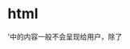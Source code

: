 # html

'<head>中的内容一般不会呈现给用户，除了<title>'

***<meta>是单标签<meta charset="utf-8">**,用来指定字体*****

### 一、文档结构标签
#### 1. `<html>`
- **作用**：HTML文档的根标签
- **关键属性**：`lang`（指定页面语言，影响搜索引擎和辅助设备）
```html
<html lang="zh-CN">
  <!-- 页面内容 -->
</html>
```

#### 2. `<head>`
- **作用**：包含文档元数据，不直接显示在页面上
- **常见子标签**：`<title>`, `<meta>`, `<link>`, `<script>`, `<style>`
```html
<head>
  <title>页面标题</title>
  <meta charset="UTF-8">
  <meta name="viewport" content="width=device-width, initial-scale=1.0">
  <link rel="stylesheet" href="styles.css">
  <script src="script.js"></script>
</head>
```

#### 3. `<body>`
- **作用**：包含所有可见的页面内容
- **注意**：一个HTML文档只能有一个`<body>`标签
```html
<body>
  <!-- 页面可见内容 -->
</body>
```

### 二、文本格式化标签
#### 1. 标题标签 (`<h1>`~`<h6>`)
- **作用**：定义页面标题和子标题
- **语义重要性**：影响SEO和辅助设备（如屏幕阅读器）
```html
<h1>一级标题（最大）</h1>
<h2>二级标题</h2>
<h3>三级标题</h3>
<!-- 以此类推到h6 -->
```

#### 2. `<p>` - 段落标签
- **特点**：块级元素，自动在前后添加换行
```html
<p>这是一个段落。</p>
<p>这是另一个段落，与上一个段落之间有间距。</p>
```

#### 3. 强调标签对比
```html
<strong>重要文本</strong> <!-- 语义：重要性 -->
<em>强调文本</em> <!-- 语义：语气或重点变化 -->
<b>粗体文本</b> <!-- 无特殊语义，仅视觉效果 -->
<i>斜体文本</i> <!-- 无特殊语义，仅视觉效果 -->
```

### 三、列表标签
#### 1. 无序列表 (`<ul>`)
- **项目符号样式**：可通过CSS修改（disc, circle, square等）
```html
<ul>
  <li>苹果</li>
  <li>香蕉</li>
  <li>橙子</li>
</ul>
```

#### 2. 有序列表 (`<ol>`)
- **编号样式**：可通过`type`属性修改（1, A, a, I, i）
```html
<ol type="A">
  <li>第一步</li>
  <li>第二步</li>
  <li>第三步</li>
</ol>
```

#### 3. 定义列表 (`<dl>`)
- **适用场景**：术语表、键值对列表
```html
<dl>
  <dt>HTML</dt>
  <dd>超文本标记语言</dd>
  <dt>CSS</dt>
  <dd>层叠样式表</dd>
</dl>
```

### 四、链接与媒体标签
#### 1. `<a>` - 超链接
- **关键属性**：`href`, `target`, `rel`
```html
<a href="https://example.com">访问外部网站</a>
<a href="#section2">跳转到页面内锚点</a>
<a href="mailto:contact@example.com">发送邮件</a>
<a href="tel:+123456789">拨打电话</a>
```

#### 2. `<img>` - 图片
- **响应式技巧**：使用`max-width:100%; height:auto`
```html
<img 
  src="image.jpg" 
  alt="风景照片" 
  width="300" 
  height="200"
  loading="lazy" <!-- 只有图片出现在页面时才加载图片 -->
>
```

#### 3. `<video>` - 视频
- **多格式支持**：使用`<source>`标签提供多种格式
```html
<video controls width="400">
  <source src="video.mp4" type="video/mp4">
  <source src="video.webm" type="video/webm">
  您的浏览器不支持HTML5视频播放
</video>
```

### 五、表单标签

#### 一、`<form>` 标签的核心属性

这些属性控制整个表单的提交行为和数据处理方式：

1. **`action`**
   - 作用：指定表单数据提交的后端接口地址（URL）。
   - 示例：`<form action="/api/login" ...>` 表示数据会提交到 `/api/login` 接口。
   - 若省略，默认提交到当前页面的 URL。
2. **`method`**
   - 作用：指定表单数据的提交方式（HTTP 方法）。
   - 可选值：
     - `get`（默认）：数据会拼接在 URL 后（如 `?username=xxx&password=xxx`），适合简单、非敏感数据，有长度限制。
     - `post`：数据放在请求体中发送，适合敏感数据（如密码）或大量数据，无长度限制。
   - 示例：`<form method="post" ...>`
3. **`enctype`**
   - 作用：指定表单数据的编码方式，仅在 `method="post"` 时有效。
   - 常用值：
     - `application/x-www-form-urlencoded`（默认）：普通表单数据编码。
     - `multipart/form-data`：用于上传文件（必须配合 `<input type="file">` 使用）。
     - `text/plain`：纯文本编码，适合简单场景。
   - 示例：`<form enctype="multipart/form-data" ...>`（用于文件上传）
4. **`target`**
   - 作用：指定表单提交后响应内容的显示位置。
   - 常用值：
     - `_self`（默认）：在当前窗口显示。
     - `_blank`：在新窗口显示。
     - `_parent`/`_top`：在父框架 / 顶层框架显示。
   - 示例：`<form target="_blank" ...>`
5. **`autocomplete`**
   - 作用：控制表单是否启用自动填充功能（浏览器记住之前输入的值）。
   - 可选值：`on`（默认启用）、`off`（禁用）。
   - 示例：`<form autocomplete="off" ...>`（适合敏感表单，如登录）

#### 二、表单控件（如 `<input>`、`<select>` 等）的常用属性

这些属性控制单个输入字段的行为、验证规则等：

1. **`name`**

   - 作用：定义表单控件的名称，是提交数据时的「键」（与 `value` 组成键值对）。
   - 注意：未设置 `name` 的控件，其值不会被提交。
   - 示例：`<input type="text" name="username">` 提交后为 `username=xxx`。

2. **`value`**

   - 作用：设置控件的默认值或当前值。
   - 示例：`<input type="text" value="默认用户名">`（文本框默认显示该内容）。

3. **`required`**

   - 作用：标记控件为必填项，提交时若为空，浏览器会自动提示验证错误。
   - 适用控件：`<input>`、`<select>`、`<textarea>` 等。
   - 示例：`<input type="password" required>`（密码不能为空）。

4. **`type`**（主要用于 `<input>`）

   - 作用：定义输入控件的类型，决定输入方式和验证规则。
   - 常用值：`text`（文本）、`password`（密码）、`number`（数字）、`email`（邮箱）、`checkbox`（复选框）等。
   - 示例：`<input type="email">`（自动验证邮箱格式）。

5. **`placeholder`**

   - 作用：在控件为空时显示提示文本（如输入示例），不影响实际提交的值。
   - 适用控件：`<input>`（部分类型）、`<textarea>`。
   - 示例：`<input type="text" placeholder="请输入用户名">`。

6. **`disabled`**

   - 作用：禁用控件，使其不可编辑、不可点击，且值不会被提交。
   - 示例：`<input type="text" disabled value="不可修改">`。

7. **`readonly`**

   - 作用：设置控件为只读（可选中但不可编辑），但其值会被正常提交。
   - 示例：`<input type="text" readonly value="只读内容">`。

8. **`checked`**（用于复选框 / 单选按钮）

   - 作用：设置复选框（`checkbox`）或单选按钮（`radio`）默认选中状态。

   - 示例：

     ```html
     <input type="checkbox" checked name="agree"> 同意协议
     <input type="radio" name="gender" value="male" checked> 男
     ```

9. **`maxlength`**（用于文本输入）

   - 作用：限制输入的最大字符数。
   - 示例：`<input type="text" maxlength="10">`（最多输入 10 个字符）。

10. **`min`/`max`**（用于数字 / 日期输入）

    - 作用：限制数字、日期等类型的最小值和最大值。
    - 示例：`<input type="number" min="0" max="100">`（只能输入 0-100 的数字）。

11. **`pattern`**

    - 作用：通过正则表达式自定义输入验证规则。
    - 示例：`<input type="text" pattern="[A-Za-z0-9]{6,}" title="请输入6位以上字母或数字">`（限制 6 位以上字母 / 数字）。

#### 三、其他实用属性

- **`autofocus`**：页面加载时自动聚焦到该控件（一个页面通常只设置一个）。
  示例：`<input type="text" autofocus>`
- **`multiple`**：允许选择多个值（如文件上传、多选下拉框）。
  示例：`<input type="file" multiple>`（可选择多个文件）
- **`size`**：设置控件的显示宽度（以字符为单位，主要用于文本输入）。
  示例：`<input type="text" size="20">`

#### 1. 基础表单结构
```html
<form action="/submit" method="POST">
  <label for="name">姓名：</label>
  <input type="text" id="name" name="name" required>
  
  <label for="email">邮箱：</label>
  <input type="email" id="email" name="email">
  
  <label>性别：</label>
  <input type="radio" id="male" name="gender" value="male">
  <label for="male">男</label>
  <input type="radio" id="female" name="gender" value="female">
  <label for="female">女</label>
  
  <label for="message">留言：</label>
  <textarea id="message" name="message" rows="4"></textarea>
  
  <input type="checkbox" id="agree" name="agree" required>
  <label for="agree">我同意条款</label>
  
  <button type="submit">提交</button>
  <button type="reset">重置</button>
</form>
```

#### 2. 高级输入类型
```html
<input type="date"> <!-- 日期选择器 -->
<input type="color" value="#ff0000"> <!-- 颜色选择器 -->
<input type="range" min="0" max="100" value="50"> <!-- 滑块 -->
<input type="file" accept="image/*"> <!-- 文件上传 -->
```

### 六、表格标签
#### 完整表格示例
```html
<table border="1">
  <caption>员工信息表</caption>
  <thead>
    <tr>
      <th>姓名</th>
      <th>职位</th>
      <th>部门</th>
    </tr>
  </thead>
  <tbody>
    <tr>
      <td>张三</td>
      <td>开发工程师</td>
      <td>技术部</td>
    </tr>
    <tr>
      <td>李四</td>
      <td>产品经理</td>
      <td>产品部</td>
    </tr>
  </tbody>
  <tfoot>
    <tr>
      <td colspan="3">总计：2人</td>
    </tr>
  </tfoot>
</table>
```

### 七、其他功能标签
#### 1. `<template>` - 模板标签
- **特点**：内容不会显示，需通过JavaScript实例化
```html
<template id="user-card">
  <div class="card">
    <h3 class="name"></h3>
    <p class="email"></p>
  </div>
</template>

<script>
  const template = document.getElementById('user-card');
  const clone = document.importNode(template.content, true);
  clone.querySelector('.name').textContent = '张三';
  clone.querySelector('.email').textContent = 'zhangsan@example.com';
  document.body.appendChild(clone);
</script>
```

#### 2. `<canvas>` - 动态绘图
- **示例**：绘制红色矩形
```html
<canvas id="myCanvas" width="200" height="100"></canvas>

<script>
  const canvas = document.getElementById('myCanvas');
  const ctx = canvas.getContext('2d');
  ctx.fillStyle = 'red';
  ctx.fillRect(10, 10, 150, 80);
</script>
```

#### 3. `<svg>` - 矢量图形
- **优势**：缩放不失真，适合图标和简单图形
```html
<svg width="100" height="100">
  <circle cx="50" cy="50" r="40" stroke="green" stroke-width="4" fill="yellow" />
  <text x="50" y="55" font-size="12" text-anchor="middle">圆形</text>
</svg>
```

### 八、HTML5新增语义化标签
#### 语义化布局示例
```html
<!DOCTYPE html>
<html lang="zh-CN">
<head>
  <title>语义化布局示例</title>
</head>
<body>
  <header>
    <h1>网站标题</h1>
    <nav>
      <ul>
        <li><a href="#">首页</a></li>
        <li><a href="#">产品</a></li>
        <li><a href="#">关于</a></li>
      </ul>
    </nav>
  </header>

  <main>
    <section>
      <h2>主要内容区域</h2>
      <article>
        <h3>文章标题</h3>
        <p>文章内容...</p>
      </article>
    </section>
    
    <aside>
      <h3>侧边栏</h3>
      <p>相关链接...</p>
    </aside>
  </main>

  <footer>
    <p>© 2023 版权所有</p>
  </footer>
</body>
</html>
```

### 九、常用属性详解
#### 1. `class` vs `id`
```html
<!-- 多个元素可使用相同class -->
<div class="container">内容1</div>
<div class="container">内容2</div>

<!-- id必须唯一 -->
<div id="unique-element">特殊元素</div>
```


#### 2. `data-*` 自定义属性
- **用途**：存储页面或应用的自定义数据
```html
<div 
  class="user" 
  data-id="123" 
  data-name="张三" 
  data-is-admin="true"
>
  用户信息
</div>

<script>
  const userDiv = document.querySelector('.user');
  console.log(userDiv.dataset.name); // 输出: 张三
</script>
```

#### 3. `disabled` vs `readonly`
```html
<!-- 禁用状态，值不会被提交 -->
<input type="text" disabled value="禁用">

<!-- 只读状态，值会被提交 -->
<input type="text" readonly value="只读">
```

### 十、废弃标签示例
#### 不推荐使用的标签
```html
<font color="red" size="5">红色文字</font> <!-- 用CSS替代 -->
<center>居中内容</center> <!-- 用text-align:center替代 -->
<strike>删除线</strike> <!-- 用<s>或CSS替代 -->
```

建议通过MDN文档进一步学习各标签的详细用法和浏览器兼容性。





以下是HTML中常用标签的分类总结，附带典型示例和核心属性：


### **一、文档结构标签**
| 标签         | 作用                         | 示例代码                     |
|--------------|------------------------------|------------------------------|
| `<html>`     | 根标签                       | `<html lang="zh-CN">`        |
| `<head>`     | 文档元数据（标题、编码等）   | `<head><title>页面标题</title></head>` |
| `<body>`     | 可见页面内容                 | `<body>主体内容</body>`       |
| `<header>`   | 页面/章节头部                | `<header><h1>网站标题</h1></header>` |
| `<main>`     | 主要内容区域                 | `<main>主要内容</main>`       |
| `<footer>`   | 页面/章节底部                | `<footer>版权信息</footer>`   |
| `<nav>`      | 导航链接                     | `<nav><a href="/">首页</a></nav>` |
| `<section>`  | 独立章节                     | `<section><h2>关于我们</h2></section>` |
| `<article>`  | 独立内容（博客、评论等）     | `<article><h3>文章标题</h3></article>` |
| `<aside>`    | 侧边栏/附加信息              | `<aside>相关链接</aside>`     |


### **二、文本格式化标签**
| 标签         | 语义                         | 显示效果                 |
|--------------|------------------------------|--------------------------|
| `<h1>`~`<h6>`| 标题（重要性递减）           | 大号粗体 → 小号粗体      |
| `<p>`        | 段落                         | 自动换行，段落间距       |
| `<strong>`   | 重要内容                     | **粗体**                 |
| `<em>`       | 强调内容                     | *斜体*                   |
| `<u>`        | 下划线文本                   | <u>下划线</u>            |
| `<s>`        | 已删除文本                   | <s>删除线</s>            |
| `<mark>`     | 标记/高亮文本                | <mark>黄色高亮</mark>    |
| `<small>`    | 次要文本                     | 小号字体                 |
| `<code>`     | 代码片段                     | `monospace` 字体         |
| `<pre>`      | 预格式化文本（保留格式）     | 保留空格和换行           |
| `<blockquote>`| 长引用                     | 缩进显示                 |


### **三、列表标签**
| 标签         | 类型                         | 示例                          |
|--------------|------------------------------|-------------------------------|
| `<ul>`       | 无序列表（项目符号）         | `<ul><li>项1</li></ul>`        |
| `<ol>`       | 有序列表（数字/字母）         | `<ol><li>项1</li></ol>`        |
| `<li>`       | 列表项                       | 嵌套在`<ul>`或`<ol>`内        |
| `<dl>`       | 定义列表（术语+定义）         | `<dl><dt>术语</dt><dd>定义</dd></dl>` |


### **四、链接与媒体标签**
| 标签         | 作用                         | 关键属性                     |
|--------------|------------------------------|------------------------------|
| `<a>`        | 超链接                       | `href`, `target`, `rel`       |
| `<img>`      | 图片                         | `src`, `alt`, `width`, `height` |
| `<video>`    | 视频                         | `src`, `controls`, `autoplay` |
| `<audio>`    | 音频                         | `src`, `controls`             |
| `<iframe>`   | 内联框架（嵌入网页）         | `src`, `width`, `height`      |
| `<source>`   | 媒体资源（多格式支持）       | `src`, `type`                 |


### **五、表单标签**
| 标签         | 作用                         | 常见类型/属性                |
|--------------|------------------------------|------------------------------|
| `<form>`     | 表单容器                     | `action`, `method`            |
| `<input>`    | 输入框                       | `type`（text/password/radio/checkbox等） |
| `<textarea>` | 多行文本框                   | `rows`, `cols`, `placeholder` |
| `<select>`   | 下拉选择框                   | `<option>`子项               |
| `<button>`   | 按钮                         | `type`（submit/reset/button） |
| `<label>`    | 输入框标签                   | `for`（关联input的id）        |
| `<fieldset>` | 表单分组                     | 视觉分组                     |
| `<legend>`   | 字段集标题                   | 配合`<fieldset>`使用          |


### **六、表格标签**
| 标签         | 作用                         | 示例                          |
|--------------|------------------------------|-------------------------------|
| `<table>`    | 表格容器                     | `<table></table>`              |
| `<tr>`       | 表格行                       | `<tr><td>单元格</td></tr>`     |
| `<td>`       | 表格单元格                   | 标准单元格                    |
| `<th>`       | 表头单元格                   | 自动加粗居中                  |
| `<thead>`    | 表头区域                     | 通常包含`<tr>`和`<th>`        |
| `<tbody>`    | 表体区域                     | 主要内容区域                  |
| `<tfoot>`    | 表脚区域                     | 汇总信息                      |
| `<caption>`  | 表格标题                     | 位于表格顶部                  |


### **七、其他功能标签**
| 标签         | 作用                         | 示例                          |
|--------------|------------------------------|-------------------------------|
| `<style>`    | 内联CSS样式                  | `<style>body{color:red;}</style>` |
| `<script>`   | JavaScript代码               | `<script>alert('Hello');</script>` |
| `<meta>`     | 元数据（编码、描述等）       | `<meta charset="UTF-8">`      |
| `<link>`     | 外部资源引用                 | `<link rel="stylesheet" href="style.css">` |
| `<title>`    | 页面标题（标签页显示）       | `<title>我的网站</title>`      |
| `<template>` | 未渲染的HTML模板             | `<template><div>模板内容</div></template>` |
| `<canvas>`   | 动态绘图（JS操作）           | `<canvas id="myCanvas"></canvas>` |
| `<svg>`      | 矢量图形                     | `<svg><circle cx="50" cy="50" r="40"></svg>` |


### **八、HTML5新增语义化标签**
| 标签         | 替代方案（旧写法）           | 优势                         |
|--------------|------------------------------|------------------------------|
| `<header>`   | `<div class="header">`       | 明确头部语义                |
| `<nav>`      | `<div class="nav">`          | 导航结构清晰                |
| `<main>`     | `<div id="main">`            | 主内容唯一标识              |
| `<section>`  | `<div class="section">`      | 逻辑章节划分                |
| `<article>`  | `<div class="article">`      | 独立内容识别                |
| `<aside>`    | `<div class="sidebar">`      | 侧边栏语义化                |
| `<footer>`   | `<div class="footer">`       | 页脚明确标识                |


### **九、废弃/不推荐使用的标签**
| 标签         | 替代方案                     | 原因                         |
|--------------|------------------------------|------------------------------|
| `<font>`     | CSS `font-family`, `color`   | 样式与结构分离              |
| `<center>`   | CSS `text-align: center`     | 同上                        |
| `<u>`        | CSS `text-decoration: underline` | 避免与语义标签混淆      |
| `<strike>`   | `<s>` 或 CSS `text-decoration: line-through` | 同上 |
| `<frame>`    | `<iframe>`                   | 框架布局过时                |


### **十、常用属性速查表**
| 属性         | 适用标签                 | 作用                         |
|--------------|--------------------------|------------------------------|
| `id`         | 所有标签                 | 唯一标识符（CSS/JS选择器）   |
| `class`      | 所有标签                 | 样式类名（可复用）           |
| `style`      | 所有标签                 | 内联样式                     |
| `src`        | `<img>`, `<script>`, `<video>`等 | 资源路径                 |
| `href`       | `<a>`, `<link>`           | 链接地址                     |
| `alt`        | `<img>`                  | 图片替代文本（无障碍）       |
| `title`      | 大多数标签               | 悬停提示文本                 |
| `disabled`   | 表单元素                 | 禁用状态                     |
| `readonly`   | `<input>`, `<textarea>`   | 只读状态                     |
| `required`   | 表单元素                 | 必填项验证                   |
| line-height | 字体相关 | 行高 |
| `data-*`     | 所有标签                 | 自定义数据属性（JS使用）     |

`src` 和 `href` 都是用于引入外部资源的属性，但它们的**功能和加载机制**有本质区别，主要体现在以下几个方面：

#### 1. 核心作用不同

- **`src`（Source）**：表示 “资源的来源”，用于将外部资源**嵌入**到当前文档中，替换自身所在的元素位置。
  例如：脚本、图片、视频等，会成为文档的一部分。
- **`href`（Hypertext Reference）**：表示 “超文本引用”，用于建立当前文档与外部资源之间的**关联或链接**，不会嵌入资源本身。
  例如：链接到其他页面、样式表等，资源是独立的。

#### 2. 加载机制不同

- **`src` 会阻塞页面加载**：
  浏览器解析到 `src` 时，会暂停当前文档的渲染，先加载并执行 / 解析外部资源（如脚本、图片），直到资源处理完成才继续。这是因为 `src` 引入的资源是文档不可缺少的一部分（例如脚本会影响页面逻辑，图片会占据布局空间）。
  示例：

  ```html
  <img src="image.jpg" alt="图片"> <!-- 必须加载图片才能显示 -->
  <script src="script.js"></script> <!-- 必须加载并执行脚本，否则后续依赖脚本的代码可能出错 -->
  ```

- **`href` 不会阻塞页面加载**：
  浏览器解析到 `href` 时，会并行加载外部资源（如样式表），但不会暂停当前文档的渲染，因为 `href` 只是建立关联，资源不直接参与当前文档的结构（例如样式表是修饰作用，不影响文档骨架）。
  示例：

  ```html
  <link href="style.css" rel="stylesheet"> <!-- 并行加载样式表，不阻塞页面渲染 -->
  <a href="page.html">跳转</a> <!-- 仅建立链接，点击才会加载目标页面 -->
  ```

#### 3. 适用场景不同

| 属性   | 适用元素                                                 | 典型用途                                    |
| ------ | -------------------------------------------------------- | ------------------------------------------- |
| `src`  | `<img>`, `<script>`, `<iframe>`, `<video>`, `<audio>` 等 | 引入图片、脚本、嵌入页面、视频、音频等      |
| `href` | `<a>`, `<link>`, `<base>` 等                             | 超链接跳转、引入样式表、设置页面基准 URL 等 |

#### 总结

- **`src` 是 “嵌入”**：把外部资源加载到文档中，成为文档的一部分，会阻塞加载。
- **`href` 是 “关联”**：建立当前文档与外部资源的链接，不嵌入资源，不阻塞加载。

记住一个简单的区分方式：需要 “显示 / 执行内容本身” 用 `src`，需要 “链接到其他资源” 用 `href`

### **十一、常用input属性速查表**

| 分类         | type 值           | 用途说明                                                                 | 典型场景                 |
|--------------|-------------------|--------------------------------------------------------------------------|--------------------------|
| 文本输入类   | `text`            | 单行文本输入（默认类型），可输入任意字符                                 | 用户名、昵称             |
| 文本输入类   | `password`        | 密码输入，内容以掩码（*或•）显示，保护隐私                               | 登录密码、支付密码       |
| 文本输入类   | `search`          | 搜索专用输入框，部分浏览器自带“清除”按钮                                 | 搜索框、关键词输入       |
| 文本输入类   | `tel`             | 电话号码输入，移动端自动弹出数字键盘                                     | 手机号、固定电话输入     |
| 文本输入类   | `email`           | 邮箱地址输入，浏览器自动验证格式（需包含@）                              | 注册邮箱、联系邮箱       |
| 文本输入类   | `url`             | 网址输入，浏览器验证格式（需包含 http:// 或 https://）                    | 个人网站、链接地址       |
| 数字与数值类 | `number`          | 仅允许输入数字，带上下箭头调整，可通过 `min`/`max`/`step` 限制范围        | 年龄、数量、分数         |
| 数字与数值类 | `range`           | 滑块控件，用于选择范围内数值（默认0-100），需通过JS获取具体值             | 音量调节、评分、进度     |
| 日期与时间类 | `date`            | 日期选择器（年/月/日），值格式为 `YYYY-MM-DD`                             | 生日、预约日期           |
| 日期与时间类 | `time`            | 时间选择器（时/分），值格式为 `HH:MM`                                     | 会议时间、闹钟时间       |
| 日期与时间类 | `datetime-local`  | 本地日期时间选择器（年/月/日/时/分），值格式为 `YYYY-MM-DDTHH:MM`          | 截止时间、活动开始时间   |
| 日期与时间类 | `month`           | 月份选择器（年/月），值格式为 `YYYY-MM`                                   | 报表月份、缴费月份       |
| 日期与时间类 | `week`            | 周选择器（年/周），值格式为 `YYYY-Www`（如2024-W32）                       | 周计划、周报表           |
| 选择类       | `checkbox`        | 复选框，允许选择多个选项（同`name`为一组），提交选中项的`value`数组       | 兴趣爱好、权限选择       |
| 选择类       | `radio`           | 单选按钮，同`name`组内仅能选一个，提交选中项的`value`                     | 性别、学历、单选题       |
| 文件上传类   | `file`            | 文件选择控件，可通过 `accept` 限制类型（如`image/*`），`multiple`允许多选  | 头像上传、文档上传       |
| 按钮类       | `submit`          | 提交按钮，点击触发表单提交到`action`地址                                  | 表单提交                 |
| 按钮类       | `reset`           | 重置按钮，点击将表单恢复初始状态                                          | 清空输入内容             |
| 按钮类       | `button`          | 普通按钮，无默认行为，需配合JS实现自定义功能                              | 弹窗触发、步骤切换       |
| 其他特殊类型 | `hidden`          | 隐藏输入框（不显示），随表单提交隐藏数据（如用户ID、token）               | 传递页面间隐藏参数       |
| 其他特殊类型 | `color`           | 颜色选择器，返回十六进制颜色码（如`#ff0000`）                             | 主题色设置、颜色选择     |

**选择器的优先级**

CSS中,权重用数字衡量

元素选择器的权重为: 1	p{}

class选择器的权重为: 10  .{}

id选择器的权重为: 100    #{}

内联样式的权重为: 1000	<p {}>

优先级从高到低: **行内样式 > ID选择器 > 类选择器 > 元素选择器**
